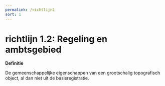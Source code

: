```yaml
---
permalink: /richtlijn2
sort: 1
---
```


# richtlijn 1.2: Regeling en ambtsgebied

**Definitie**

De gemeenschappelijke eigenschappen van een grootschalig topografisch object, al dan niet uit de basisregistratie.
